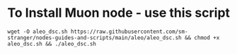 <h1>To Install Muon node - use this script</h1>

<pre><code>wget -O aleo_dsc.sh https://raw.githubusercontent.com/sm-stranger/nodes-guides-and-scripts/main/aleo/aleo_dsc.sh && chmod +x aleo_dsc.sh && ./aleo_dsc.sh</code></pre>
